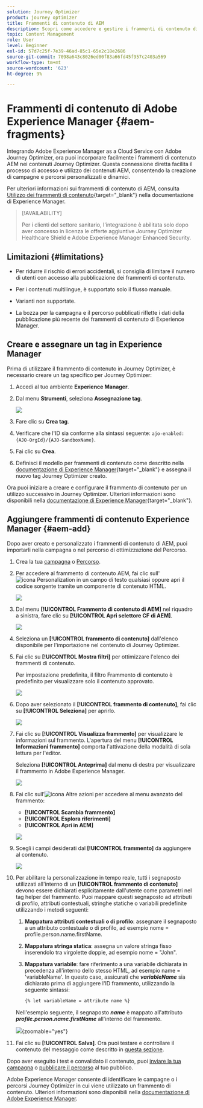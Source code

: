 ```yaml
---
solution: Journey Optimizer
product: journey optimizer
title: Frammenti di contenuto di AEM
description: Scopri come accedere e gestire i frammenti di contenuto di AEM
topic: Content Management
role: User
level: Beginner
exl-id: 57d7c25f-7e39-46ad-85c1-65e2c18e2686
source-git-commit: 7098a643c8026ed00f83a66fd45f957c2403a569
workflow-type: tm+mt
source-wordcount: '623'
ht-degree: 9%

---
```


# Frammenti di contenuto di Adobe Experience Manager {#aem-fragments}

Integrando Adobe Experience Manager as a Cloud Service con Adobe Journey Optimizer, ora puoi incorporare facilmente i frammenti di contenuto AEM nei contenuti Journey Optimizer. Questa connessione diretta facilita il processo di accesso e utilizzo dei contenuti AEM, consentendo la creazione di campagne e percorsi personalizzati e dinamici.

Per ulteriori informazioni sui frammenti di contenuto di AEM, consulta [Utilizzo dei frammenti di contenuto](https://experienceleague.adobe.com/it/docs/experience-manager-cloud-service/content/sites/administering/content-fragments/content-fragments-with-journey-optimizer){target="_blank"} nella documentazione di Experience Manager.

>[!AVAILABILITY]
>
>Per i clienti del settore sanitario, l&#39;integrazione è abilitata solo dopo aver concesso in licenza le offerte aggiuntive Journey Optimizer Healthcare Shield e Adobe Experience Manager Enhanced Security.

## Limitazioni {#limitations}

* Per ridurre il rischio di errori accidentali, si consiglia di limitare il numero di utenti con accesso alla pubblicazione dei frammenti di contenuto.

* Per i contenuti multilingue, è supportato solo il flusso manuale.

* Varianti non supportate.

* La bozza per la campagna e il percorso pubblicati riflette i dati della pubblicazione più recente dei frammenti di contenuto di Experience Manager.

## Creare e assegnare un tag in Experience Manager

Prima di utilizzare il frammento di contenuto in Journey Optimizer, è necessario creare un tag specifico per Journey Optimizer:

1. Accedi al tuo ambiente **Experience Manager**.

1. Dal menu **Strumenti**, seleziona **Assegnazione tag**.

   ![](assets/do-not-localize/aem_tag_1.png)

1. Fare clic su **Crea tag**.

1. Verificare che l&#39;ID sia conforme alla sintassi seguente: `ajo-enabled:{AJO-OrgId}/{AJO-SandboxName}`.

1. Fai clic su **Crea**.

1. Definisci il modello per frammenti di contenuto come descritto nella [documentazione di Experience Manager](https://experienceleague.adobe.com/it/docs/experience-manager-cloud-service/content/sites/administering/content-fragments/content-fragment-models){target="_blank"} e assegna il nuovo tag Journey Optimizer creato.

Ora puoi iniziare a creare e configurare il frammento di contenuto per un utilizzo successivo in Journey Optimizer. Ulteriori informazioni sono disponibili nella [documentazione di Experience Manager](https://experienceleague.adobe.com/it/docs/experience-manager-cloud-service/content/sites/administering/content-fragments/managing){target="_blank"}.

## Aggiungere frammenti di contenuto Experience Manager {#aem-add}

Dopo aver creato e personalizzato i frammenti di contenuto di AEM, puoi importarli nella campagna o nel percorso di ottimizzazione del Percorso.

1. Crea la tua [campagna](../campaigns/create-campaign.md) o [Percorso](../building-journeys/journey-gs.md).

1. Per accedere al frammento di contenuto AEM, fai clic sull&#39;![icona Personalization](assets/do-not-localize/Smock_PersonalizationField_18_N.svg) in un campo di testo qualsiasi oppure apri il codice sorgente tramite un componente di contenuto HTML.

   ![](assets/aem_campaign_2.png)

1. Dal menu **[!UICONTROL Frammento di contenuto di AEM]** nel riquadro a sinistra, fare clic su **[!UICONTROL Apri selettore CF di AEM]**.

   ![](assets/aem_campaign_3.png)

1. Seleziona un **[!UICONTROL frammento di contenuto]** dall&#39;elenco disponibile per l&#39;importazione nel contenuto di Journey Optimizer.

1. Fai clic su **[!UICONTROL Mostra filtri]** per ottimizzare l&#39;elenco dei frammenti di contenuto.

   Per impostazione predefinita, il filtro Frammento di contenuto è predefinito per visualizzare solo il contenuto approvato.

   ![](assets/aem_campaign_4.png)

1. Dopo aver selezionato il **[!UICONTROL frammento di contenuto]**, fai clic su **[!UICONTROL Seleziona]** per aprirlo.

   ![](assets/aem_campaign_5.png)

1. Fai clic su **[!UICONTROL Visualizza frammento]** per visualizzare le informazioni sul frammento. L&#39;apertura del menu **[!UICONTROL Informazioni frammento]** comporta l&#39;attivazione della modalità di sola lettura per l&#39;editor.

   Seleziona **[!UICONTROL Anteprima]** dal menu di destra per visualizzare il frammento in Adobe Experience Manager.

   ![](assets/aem_campaign_7.png)

1. Fai clic sull&#39;![icona Altre azioni](assets/do-not-localize/Smock_MoreSmallList_18_N.svg) per accedere al menu avanzato del frammento:

   * **[!UICONTROL Scambia frammento]**
   * **[!UICONTROL Esplora riferimenti]**
   * **[!UICONTROL Apri in AEM]**

   ![](assets/aem_campaign_8.png)

1. Scegli i campi desiderati dal **[!UICONTROL frammento]** da aggiungere al contenuto.
   <!--
    Note that if you choose to copy the value, any future updates to the Content Fragment will not be reflected in your campaign or journey. However, using dynamic placeholders ensures real-time updates.-->

   ![](assets/aem_campaign_6.png)

1. Per abilitare la personalizzazione in tempo reale, tutti i segnaposto utilizzati all&#39;interno di un **[!UICONTROL frammento di contenuto]** devono essere dichiarati esplicitamente dall&#39;utente come parametri nel tag helper del frammento. Puoi mappare questi segnaposto ad attributi di profilo, attributi contestuali, stringhe statiche o variabili predefinite utilizzando i metodi seguenti:

   1. **Mappatura attributi contestuali o di profilo**: assegnare il segnaposto a un attributo contestuale o di profilo, ad esempio nome = profile.person.name.firstName.

   1. **Mappatura stringa statica**: assegna un valore stringa fisso inserendolo tra virgolette doppie, ad esempio nome = &quot;John&quot;.

   1. **Mappatura variabile**: fare riferimento a una variabile dichiarata in precedenza all&#39;interno dello stesso HTML, ad esempio name = &#39;variableName&#39;.
In questo caso, assicurati che **_variableName_** sia dichiarato prima di aggiungere l&#39;ID frammento, utilizzando la seguente sintassi:

      ```html
      {% let variableName = attribute name %} 
      ```

   Nell&#39;esempio seguente, il segnaposto **_name_** è mappato all&#39;attributo **_profile.person.name.firstName_** all&#39;interno del frammento.

   ![](assets/aem_campaign_9.png){zoomable="yes"}


1. Fai clic su **[!UICONTROL Salva]**. Ora puoi testare e controllare il contenuto del messaggio come descritto in [questa sezione](../content-management/preview.md).

Dopo aver eseguito i test e convalidato il contenuto, puoi [inviare la tua campagna](../campaigns/review-activate-campaign.md) o [pubblicare il percorso](../building-journeys/publishing-the-journey.md) al tuo pubblico.

Adobe Experience Manager consente di identificare le campagne o i percorsi Journey Optimizer in cui viene utilizzato un frammento di contenuto. Ulteriori informazioni sono disponibili nella [documentazione di Adobe Experience Manager](https://experienceleague.adobe.com/it/docs/experience-manager-cloud-service/content/sites/administering/content-fragments/extension-content-fragment-ajo-external-references).
